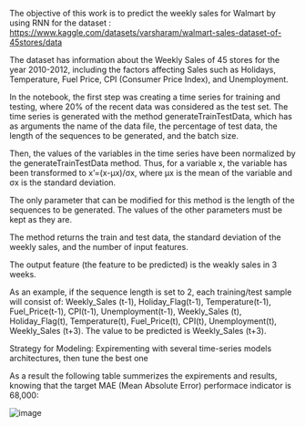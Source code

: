 The objective of this work is to predict the weekly sales for Walmart by using RNN for the dataset : https://www.kaggle.com/datasets/varsharam/walmart-sales-dataset-of-45stores/data

The dataset has information about the Weekly Sales of 45 stores for the year 2010-2012, including the factors affecting Sales such as Holidays, Temperature, Fuel Price, CPI (Consumer Price Index), and Unemployment.

In the notebook, the first step was creating a time series for training and testing, where 20% of the recent data was considered as the test set. The time series is generated with the method generateTrainTestData, which has as arguments the name of the data file, the percentage of test data, the length of the sequences to be generated, and the batch size.

Then, the values of the variables in the time series have been normalized by the generateTrainTestData method. Thus, for a variable x, the variable has been transformed to x’=(x-μx)/σx, where μx is the mean of the variable and σx is the standard deviation.

The only parameter that can be modified for this method is the length of the sequences to be generated. The values of the other parameters must be kept as they are.

The method returns the train and test data, the standard deviation of the weekly sales, and the number of input features.

The output feature (the feature to be predicted) is the weakly sales in 3 weeks.

As an example, if the sequence length is set to 2, each training/test sample will consist of: Weekly_Sales (t-1), Holiday_Flag(t-1), Temperature(t-1), Fuel_Price(t-1), CPI(t-1), Unemployment(t-1), Weekly_Sales (t), Holiday_Flag(t), Temperature(t), Fuel_Price(t), CPI(t), Unemployment(t), Weekly_Sales (t+3). The value to be predicted is Weekly_Sales (t+3).


Strategy for Modeling: Expirementing with several time-series models architectures, then tune the best one

As a result the following table summerizes the expirements and results, knowing that the target MAE (Mean Absolute Error) performace indicator is 68,000:


![image](https://github.com/MutazAbueisheh/Walrmart-Sales-Prediction/assets/161237991/b42874c4-8026-48ea-8ea6-0ddd5f6febb5)
